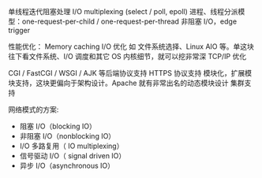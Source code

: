 单线程迭代阻塞处理
I/O multiplexing (select / poll, epoll)
进程、线程分派模型：one-request-per-child / one-request-per-thread
非阻塞 I/O，edge trigger

性能优化：
Memory caching
I/O 优化 如 文件系统选择、Linux AIO 等。单这块往下看文件系统、I/O 调度和其它 OS 内核细节，就可以挖非常深
TCP/IP 优化

CGI / FastCGI / WSGI / AJK 等后端协议支持
HTTPS 协议支持
模块化，扩展模块支持，这块更偏向于架构设计。Apache 就有非常出名的动态模块设计
集群支持


网络模式的方案:
- 阻塞 I/O（blocking IO）
- 非阻塞 I/O（nonblocking IO）
- I/O 多路复用（ IO multiplexing）
- 信号驱动 I/O（ signal driven IO）
- 异步 I/O（asynchronous IO）
